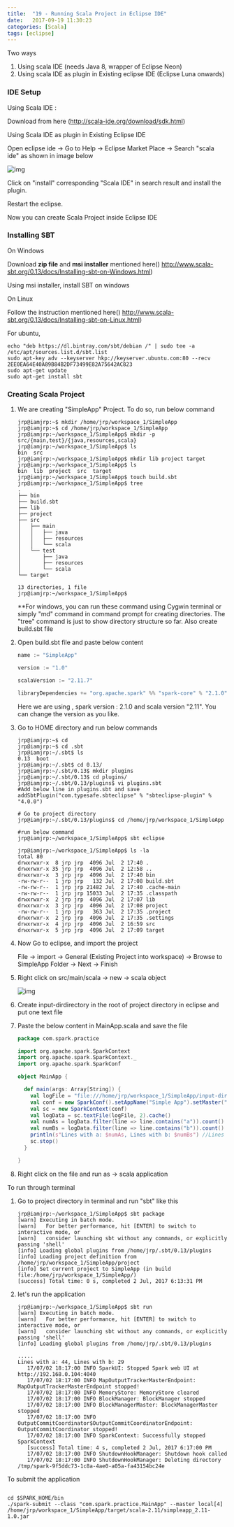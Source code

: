 ```yaml
---
title:  "19 - Running Scala Project in Eclipse IDE"
date:   2017-09-19 11:30:23
categories: [Scala]
tags: [eclipse]
---
```

Two ways

1. Using scala IDE (needs Java 8, wrapper of Eclipse Neon)
2. Using scala IDE as plugin in Existing eclipse IDE (Eclipse Luna onwards)

### IDE Setup

Using Scala IDE :

Download from here (http://scala-ide.org/download/sdk.html)

Using Scala IDE as plugin in Existing Eclipse IDE

Open eclipse ide -> Go to Help -> Eclipse Market Place -> Search "scala ide" as shown in image below

![img](https://i.imgur.com/GV7S5Fj.png)

Click on "install" corresponding "Scala IDE" in search result and install the plugin.

Restart the eclipse.

Now you can create Scala Project inside Eclipse IDE

### Installing SBT

On Windows

Download **zip file**  and **msi installer** mentioned here() http://www.scala-sbt.org/0.13/docs/Installing-sbt-on-Windows.html)

Using msi installer, install SBT on windows

On Linux

Follow the instruction mentioned here() http://www.scala-sbt.org/0.13/docs/Installing-sbt-on-Linux.html)

For ubuntu, 

```shell
echo "deb https://dl.bintray.com/sbt/debian /" | sudo tee -a /etc/apt/sources.list.d/sbt.list
sudo apt-key adv --keyserver hkp://keyserver.ubuntu.com:80 --recv 2EE0EA64E40A89B84B2DF73499E82A75642AC823
sudo apt-get update
sudo apt-get install sbt
```

### Creating Scala Project 

1. We are creating "SimpleApp" Project. To do so, run below command

   ```shell
   jrp@iamjrp:~$ mkdir /home/jrp/workspace_1/SimpleApp
   jrp@iamjrp:~$ cd /home/jrp/workspace_1/SimpleApp
   jrp@iamjrp:~/workspace_1/SimpleApp$ mkdir -p src/{main,test}/{java,resources,scala}
   jrp@iamjrp:~/workspace_1/SimpleApp$ ls
   bin  src
   jrp@iamjrp:~/workspace_1/SimpleApp$ mkdir lib project target
   jrp@iamjrp:~/workspace_1/SimpleApp$ ls
   bin  lib  project  src  target
   jrp@iamjrp:~/workspace_1/SimpleApp$ touch build.sbt
   jrp@iamjrp:~/workspace_1/SimpleApp$ tree
   .
   ├── bin
   ├── build.sbt
   ├── lib
   ├── project
   ├── src
   │   ├── main
   │   │   ├── java
   │   │   ├── resources
   │   │   └── scala
   │   └── test
   │       ├── java
   │       ├── resources
   │       └── scala
   └── target

   13 directories, 1 file
   jrp@iamjrp:~/workspace_1/SimpleApp$ 
   ```

   **For windows, you can run these command using Cygwin terminal or simply "md" command in command prompt for creating directories. The "tree" command is just to show directory structure so far. Also create build.sbt file

2. Open build.sbt file and paste below content

   ```scala
   name := "SimpleApp"

   version := "1.0"

   scalaVersion := "2.11.7"

   libraryDependencies += "org.apache.spark" %% "spark-core" % "2.1.0"
   ```

   Here we are using , spark version : 2.1.0 and scala version "2.11". You can change the version as you like.

3. Go to HOME directory and run below commands

   ```shell
   jrp@iamjrp:~$ cd
   jrp@iamjrp:~$ cd .sbt
   jrp@iamjrp:~/.sbt$ ls
   0.13  boot
   jrp@iamjrp:~/.sbt$ cd 0.13/
   jrp@iamjrp:~/.sbt/0.13$ mkdir plugins
   jrp@iamjrp:~/.sbt/0.13$ cd plugins/
   jrp@iamjrp:~/.sbt/0.13/plugins$ vi plugins.sbt
   #Add below line in plugins.sbt and save
   addSbtPlugin("com.typesafe.sbteclipse" % "sbteclipse-plugin" % "4.0.0")

   # Go to project directory
   jrp@iamjrp:~/.sbt/0.13/plugins$ cd /home/jrp/workspace_1/SimpleApp

   #run below command
   jrp@iamjrp:~/workspace_1/SimpleApp$ sbt eclipse

   jrp@iamjrp:~/workspace_1/SimpleApp$ ls -la
   total 80
   drwxrwxr-x  8 jrp jrp  4096 Jul  2 17:40 .
   drwxrwxr-x 35 jrp jrp  4096 Jul  2 12:58 ..
   drwxrwxr-x  3 jrp jrp  4096 Jul  2 17:40 bin
   -rw-rw-r--  1 jrp jrp   132 Jul  2 17:08 build.sbt
   -rw-rw-r--  1 jrp jrp 21482 Jul  2 17:40 .cache-main
   -rw-rw-r--  1 jrp jrp 15033 Jul  2 17:35 .classpath
   drwxrwxr-x  2 jrp jrp  4096 Jul  2 17:07 lib
   drwxrwxr-x  3 jrp jrp  4096 Jul  2 17:08 project
   -rw-rw-r--  1 jrp jrp   363 Jul  2 17:35 .project
   drwxrwxr-x  2 jrp jrp  4096 Jul  2 17:35 .settings
   drwxrwxr-x  4 jrp jrp  4096 Jul  2 16:59 src
   drwxrwxr-x  5 jrp jrp  4096 Jul  2 17:09 target
   ```

4. Now Go to eclipse, and import the project

   File -> import -> General (Existing Project  into workspace) -> Browse to SimpleApp Folder -> Next -> Finish

5. Right click on src/main/scala -> new -> scala object

   ![img](https://i.imgur.com/sZSgmjI.png)

6. Create input-dirdirectory in the root of project directory in eclipse  and put one text file 

7. Paste the below content in MainApp.scala and save the file

   ```scala
   package com.spark.practice

   import org.apache.spark.SparkContext
   import org.apache.spark.SparkContext._
   import org.apache.spark.SparkConf

   object MainApp {

     def main(args: Array[String]) {
       val logFile = "file:///home/jrp/workspace_1/SimpleApp/input-dir/wordcount.txt" // Should be some file on your system
       val conf = new SparkConf().setAppName("Simple App").setMaster("local[*]")
       val sc = new SparkContext(conf)
       val logData = sc.textFile(logFile, 2).cache()
       val numAs = logData.filter(line => line.contains("a")).count()
       val numBs = logData.filter(line => line.contains("b")).count()
       println(s"Lines with a: $numAs, Lines with b: $numBs") //Lines with a: 44, Lines with b: 29
       sc.stop()
     }

   }
   ```

8. Right click on the file and run as -> scala application 

To run through terminal

1. Go to project directory in terminal and run "sbt" like this

   ```shell
   jrp@iamjrp:~/workspace_1/SimpleApp$ sbt package
   [warn] Executing in batch mode.
   [warn]   For better performance, hit [ENTER] to switch to interactive mode, or
   [warn]   consider launching sbt without any commands, or explicitly passing 'shell'
   [info] Loading global plugins from /home/jrp/.sbt/0.13/plugins
   [info] Loading project definition from /home/jrp/workspace_1/SimpleApp/project
   [info] Set current project to SimpleApp (in build file:/home/jrp/workspace_1/SimpleApp/)
   [success] Total time: 0 s, completed 2 Jul, 2017 6:13:31 PM
   ```

2. let's run the application

   ```shell
   jrp@iamjrp:~/workspace_1/SimpleApp$ sbt run
   [warn] Executing in batch mode.
   [warn]   For better performance, hit [ENTER] to switch to interactive mode, or
   [warn]   consider launching sbt without any commands, or explicitly passing 'shell'
   [info] Loading global plugins from /home/jrp/.sbt/0.13/plugins

   .....
   Lines with a: 44, Lines with b: 29
      17/07/02 18:17:00 INFO SparkUI: Stopped Spark web UI at http://192.168.0.104:4040
      17/07/02 18:17:00 INFO MapOutputTrackerMasterEndpoint: MapOutputTrackerMasterEndpoint stopped!
      17/07/02 18:17:00 INFO MemoryStore: MemoryStore cleared
      17/07/02 18:17:00 INFO BlockManager: BlockManager stopped
      17/07/02 18:17:00 INFO BlockManagerMaster: BlockManagerMaster stopped
      17/07/02 18:17:00 INFO OutputCommitCoordinator$OutputCommitCoordinatorEndpoint: OutputCommitCoordinator stopped!
      17/07/02 18:17:00 INFO SparkContext: Successfully stopped SparkContext
      [success] Total time: 4 s, completed 2 Jul, 2017 6:17:00 PM
      17/07/02 18:17:00 INFO ShutdownHookManager: Shutdown hook called
      17/07/02 18:17:00 INFO ShutdownHookManager: Deleting directory /tmp/spark-9f5ddc73-1c8a-4ae0-a05a-fa43154bc24e
   ```


To submit the application


   ```shell

cd $SPARK_HOME/bin
./spark-submit --class "com.spark.practice.MainApp" --master local[4] /home/jrp/workspace_1/SimpleApp/target/scala-2.11/simpleapp_2.11-1.0.jar
   ```
